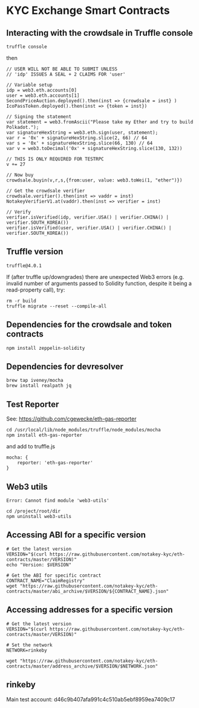 # KYC Exchange Smart Contracts

## Interacting with the crowdsale in Truffle console

    truffle console

then

    // USER WILL NOT BE ABLE TO SUBMIT UNLESS
    // 'idp' ISSUES A SEAL + 2 CLAIMS FOR 'user'

    // Variable setup
    idp = web3.eth.accounts[0]
    user = web3.eth.accounts[1]
    SecondPriceAuction.deployed().then(inst => {crowdsale = inst} )
    IcoPassToken.deployed().then(inst => {token = inst})

    // Signing the statement
    var statement = web3.fromAscii("Please take my Ether and try to build Polkadot.");
    var signatureHexString = web3.eth.sign(user, statement);
    var r = '0x' + signatureHexString.slice(2, 66) // 64
    var s = '0x' + signatureHexString.slice(66, 130) // 64
    var v = web3.toDecimal('0x' + signatureHexString.slice(130, 132)) 
    
    // THIS IS ONLY REQUIRED FOR TESTRPC
    v += 27 
    
    // Now buy
    crowdsale.buyin(v,r,s,{from:user, value: web3.toWei(1, "ether")})

    // Get the crowdsale verifier
    crowdsale.verifier().then(inst => vaddr = inst)
    NotakeyVerifierV1.at(vaddr).then(inst => verifier = inst)

    // Verify
    verifier.isVerified(idp, verifier.USA() | verifier.CHINA() | verifier.SOUTH_KOREA()) 
    verifier.isVerified(user, verifier.USA() | verifier.CHINA() | verifier.SOUTH_KOREA()) 


## Truffle version

    truffle@4.0.1

If (after truffle up/downgrades) there are unexpected Web3 errors (e.g.
invalid number of arguments passed to Solidity function, despite it being
a read-property call), try:

    rm -r build
    truffle migrate --reset --compile-all

## Dependencies for the crowdsale and token contracts

    npm install zeppelin-solidity

## Dependencies for devresolver

    brew tap iveney/mocha
    brew install realpath jq

## Test Reporter

See: https://github.com/cgewecke/eth-gas-reporter

    cd /usr/local/lib/node_modules/truffle/node_modules/mocha
    npm install eth-gas-reporter

and add to truffle.js

    mocha: {
        reporter: 'eth-gas-reporter'
    }
    
## Web3 utils

    Error: Cannot find module 'web3-utils'

```
cd /project/root/dir
npm uninstall web3-utils
```

## Accessing ABI for a specific version

    # Get the latest version
    VERSION="$(curl https://raw.githubusercontent.com/notakey-kyc/eth-contracts/master/VERSION)"
    echo "Version: $VERSION"

    # Get the ABI for specific contract
    CONTRACT_NAME="ClaimRegistry"
    wget "https://raw.githubusercontent.com/notakey-kyc/eth-contracts/master/abi_archive/$VERSION/${CONTRACT_NAME}.json"

## Accessing addresses for a specific version

    # Get the latest version
    VERSION="$(curl https://raw.githubusercontent.com/notakey-kyc/eth-contracts/master/VERSION)"

    # Set the network
    NETWORK=rinkeby

    wget "https://raw.githubusercontent.com/notakey-kyc/eth-contracts/master/address_archive/$VERSION/$NETWORK.json"

## rinkeby

Main test account: d46c9b407afa991c4c510ab5ebf8959ea7409c17
